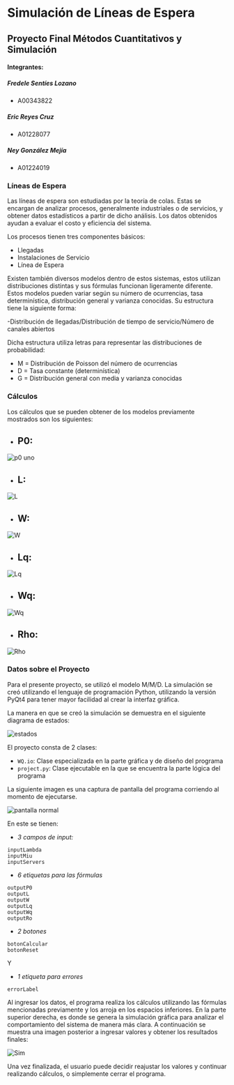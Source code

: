 # Simulación de Líneas de Espera
## Proyecto Final Métodos Cuantitativos y Simulación

#### Integrantes:
##### Fredele Sentíes Lozano   
- A00343822

##### Eric Reyes Cruz      
- A01228077

##### Ney González Mejía   
- A01224019


### Líneas de Espera
Las líneas de espera son estudiadas por la teoría de colas. Estas se encargan de analizar procesos, generalmente industriales o de servicios, y obtener datos estadísticos a partir de dicho análisis. Los datos obtenidos ayudan a evaluar el costo y eficiencia del sistema.

Los procesos tienen tres componentes básicos:

- Llegadas
- Instalaciones de Servicio
- Línea de Espera

Existen también diversos modelos dentro de estos sistemas, estos utilizan distribuciones distintas y sus fórmulas funcionan ligeramente diferente. Estos modelos pueden variar según su número de ocurrencias, tasa determinística, distribución general y varianza conocidas. Su estructura tiene la siguiente forma:

-Distribución de llegadas/Distribución de tiempo de servicio/Número de canales abiertos

Dicha estructura utiliza letras para representar las distribuciones de probabilidad:

- M = Distribución de Poisson del número de ocurrencias
- D = Tasa constante (determinística)
- G = Distribución general con media y varianza conocidas

### Cálculos

Los cálculos que se pueden obtener de los modelos previamente mostrados son los siguientes:

- ## P0:

![p0 uno](https://raw.githubusercontent.com/ericreyes/Waiting_Queue/master/1.png)

- ## L:

![L](https://raw.githubusercontent.com/ericreyes/Waiting_Queue/master/2.png)

- ## W:

![W](https://raw.githubusercontent.com/ericreyes/Waiting_Queue/master/3.png)

- ## Lq:

![Lq](https://raw.githubusercontent.com/ericreyes/Waiting_Queue/master/4.png)

- ## Wq:

![Wq](https://raw.githubusercontent.com/ericreyes/Waiting_Queue/master/5.png)

- ## Rho:

![Rho](https://raw.githubusercontent.com/ericreyes/Waiting_Queue/master/6.png)




### Datos sobre el Proyecto

Para el presente proyecto, se utilizó el modelo M/M/D. La simulación se creó utilizando el lenguaje de programación Python, utilizando la versión PyQt4 para tener mayor facilidad al crear la interfaz gráfica.

La manera en que se creó la simulación se demuestra en el siguiente diagrama de estados:

![estados](https://raw.githubusercontent.com/ericreyes/Waiting_Queue/master/estados.png)

El proyecto consta de 2 clases:

- `WQ.io`: Clase especializada en la parte gráfica y de diseño del programa
- `project.py`: Clase ejecutable en la que se encuentra la parte lógica del programa

La siguiente imagen es una captura de pantalla del programa corriendo al momento de ejecutarse.

![pantalla normal](https://raw.githubusercontent.com/ericreyes/Waiting_Queue/master/pic.png)

En este se tienen:

- *3 campos de input:*
```
inputLambda
inputMiu
inputServers
```

- *6 etiquetas para las fórmulas*
```
outputP0
outputL
outputW
outputLq
outputWq
outputRo
```
- *2 botones*
```
botonCalcular
botonReset
```
Y

- *1 etiqueta para errores*
```
errorLabel
```

Al ingresar los datos, el programa realiza los cálculos utilizando las fórmulas mencionadas previamente y los arroja en los espacios inferiores. En la parte superior derecha, es donde se genera la simulación gráfica para analizar el comportamiento del sistema de manera más clara. A continuación se muestra una imagen posterior a ingresar valores y obtener los resultados finales:

![Sim](https://raw.githubusercontent.com/ericreyes/Waiting_Queue/master/7.png)

Una vez finalizada, el usuario puede decidir reajustar los valores y continuar realizando cálculos, o simplemente cerrar el programa.
